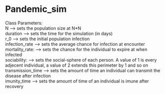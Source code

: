 # Pandemic_sim
 
Class Parameters: <br>
N                  --> sets the population size at N*N <br>
duration           --> sets the time for the simulation (in days) <br>
r_0                --> sets the initial population infection <br>
infection_rate     --> sets the average chance for infection at encounter <br>
mortality_rate:    --> sets the chance for the individual to expire at when infected <br>
sociability:       --> sets the social-sphere of each person. A value of 1 is every adjecent individual, a value of 2 extends this perimeter by 1 and so on <br>
transmission_time  --> sets the amount of time an individual can transmit the disease after infection <br>
imunity_time       --> sets the amount of time of an individual is imune after recovery <br>
